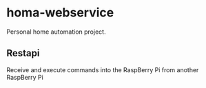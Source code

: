 # homa-webservice
Personal home automation project.

## Restapi
Receive and execute commands into the RaspBerry Pi from another RaspBerry Pi

